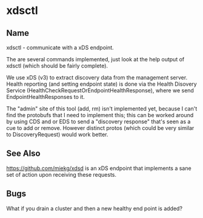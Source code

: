 # xdsctl

## Name

xdsctl - communicate with a xDS endpoint.

The are several commands implemented, just look at the help output of xdsctl (which should be fairly
complete).

We use xDS (v3) to extract discovery data from the management server. Health
reporting (and setting endpoint state) is done via the Health Disovery Service
(HealthCheckRequestOrEndpointHealthResponse), where we send EndpointHealthResponses to it.

The "admin" site of this tool (add, rm) isn't implemented yet, because I can't find the protobufs
that I need to implement this; this can be worked around by using CDS and or EDS to send a
"discovery response" that's seen as a cue to add or remove. However distinct protos (which could be
very similar to DiscoveryRequest) would work better.

## See Also

<https://github.com/miekg/xdsd> is an xDS endpoint that implements a sane set of action upon
receiving these requests.

## Bugs

What if you drain a cluster and then a new healthy end point is added?
